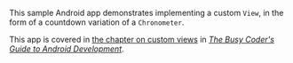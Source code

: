 This sample Android app demonstrates
implementing a custom `View`, in the form of a countdown variation of a `Chronometer`.

This app is covered in 
[the chapter on custom views](https://commonsware.com/Android/previews/crafting-your-own-views)
in [*The Busy Coder's Guide to Android Development*](https://commonsware.com/Android/).

